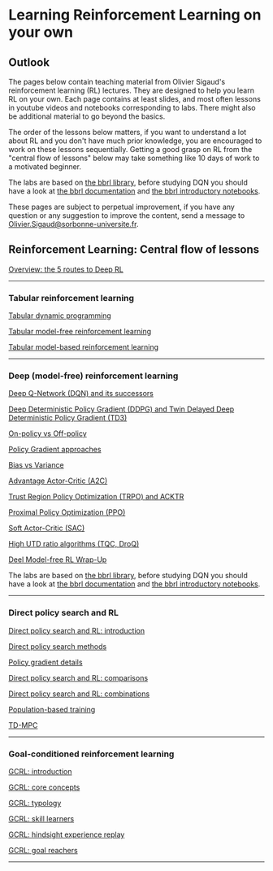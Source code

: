 # Learning Reinforcement Learning on your own

## Outlook

The pages below contain teaching material from Olivier Sigaud's reinforcement learning (RL) lectures. They are designed to help you learn RL on your own. Each page contains at least slides, and most often lessons in youtube videos and notebooks corresponding to labs. There might also be additional material to go beyond the basics.

The order of the lessons below matters, if you want to understand a lot about RL and you don't have much prior knowledge, you are encouraged to work on these lessons sequentially. Getting a good grasp on RL from the "central flow of lessons" below may take something like 10 days of work to a motivated beginner.

The labs are based on [the bbrl library](https://github.com/osigaud/bbrl), before studying DQN you should have a look at [the bbrl documentation](https://osigaud.github.io/docs/overview.md) and [the bbrl introductory notebooks](https://osigaud.github.io/docs/notebooks).

These pages are subject to perpetual improvement, if you have any question or any suggestion to improve the content, send a message to Olivier.Sigaud@sorbonne-universite.fr.

## Reinforcement Learning: Central flow of lessons

[Overview: the 5 routes to Deep RL](https://osigaud.github.io/docs/learning_RL/overview.md)

------------

### Tabular reinforcement learning

[Tabular dynamic programming](https://osigaud.github.io/docs/learning_RL/Tabular/tabular_dp.md)

[Tabular model-free reinforcement learning](https://osigaud.github.io/docs/learning_RL/Tabular/tabular_mfrl.md)

[Tabular model-based reinforcement learning](https://osigaud.github.io/docs/learning_RL/Tabular/tabular_mbrl.md)

------------

### Deep (model-free) reinforcement learning


[Deep Q-Network (DQN) and its successors](https://osigaud.github.io/docs/learning_RL/DeepMFRL/dqn.md)

[Deep Deterministic Policy Gradient (DDPG) and Twin Delayed Deep Deterministic Policy Gradient (TD3)](https://osigaud.github.io/docs/learning_RL/DeepMFRL/ddpg.md)

[On-policy vs Off-policy](https://osigaud.github.io/docs/learning_RL/DeepMFRL/onp_ofp.md)

[Policy Gradient approaches](https://osigaud.github.io/docs/learning_RL/DeepMFRL/reinforce.md)

[Bias vs Variance](https://osigaud.github.io/docs/learning_RL/DeepMFRL/bias_variance.md)

[Advantage Actor-Critic (A2C)](https://osigaud.github.io/docs/learning_RL/DeepMFRL/a2c.md)

[Trust Region Policy Optimization (TRPO) and ACKTR](https://osigaud.github.io/docs/learning_RL/DeepMFRL/trpo.md)

[Proximal Policy Optimization (PPO)](https://osigaud.github.io/docs/learning_RL/DeepMFRL/ppo.md)

[Soft Actor-Critic (SAC)](https://osigaud.github.io/docs/learning_RL/DeepMFRL/sac.md)

[High UTD ratio algorithms (TQC, DroQ)](https://osigaud.github.io/docs/learning_RL/DeepMFRL/high_UTD.md)

[Deel Model-free RL Wrap-Up](https://osigaud.github.io/docs/learning_RL/DeepMFRL/wrap_up.md)

The labs are based on [the bbrl library](https://github.com/osigaud/bbrl), before studying DQN you should have a look at [the bbrl documentation](https://osigaud.github.io/docs/overview.md) and [the bbrl introductory notebooks](https://osigaud.github.io/docs/notebooks).

------------

### Direct policy search and RL

[Direct policy search and RL: introduction](https://osigaud.github.io/docs/learning_RL/EvoRL/intro.md)

[Direct policy search methods](https://osigaud.github.io/docs/learning_RL/EvoRL/dps_methods.md)

[Policy gradient details](https://osigaud.github.io/docs/learning_RL/EvoRL/pg_details.md)

[Direct policy search and RL: comparisons](https://osigaud.github.io/docs/learning_RL/EvoRL/comparisons.md)

[Direct policy search and RL: combinations](https://osigaud.github.io/docs/learning_RL/EvoRL/combinations.md)

[Population-based training](https://osigaud.github.io/docs/learning_RL/EvoRL/pbt.md)

[TD-MPC](https://osigaud.github.io/docs/learning_RL/EvoRL/td_mpc.md)

------------

### Goal-conditioned reinforcement learning

[GCRL: introduction](https://osigaud.github.io/docs/learning_RL/GCRL/intro.md)

[GCRL: core concepts](https://osigaud.github.io/docs/learning_RL/GCRL/core_concepts.md)

[GCRL: typology](https://osigaud.github.io/docs/learning_RL/GCRL/typology.md)

[GCRL: skill learners](https://osigaud.github.io/docs/learning_RL/GCRL/skill_learners.md)

[GCRL: hindsight experience replay](https://osigaud.github.io/docs/learning_RL/her.md)

[GCRL: goal reachers](https://osigaud.github.io/docs/learning_RL/GCRL/goal_reachers.md)

------------

<!---
## Beyond standard RL approaches

Imitation learning

Direct Policy Search (DPS) approaches

Combining DPS and RL
--->
